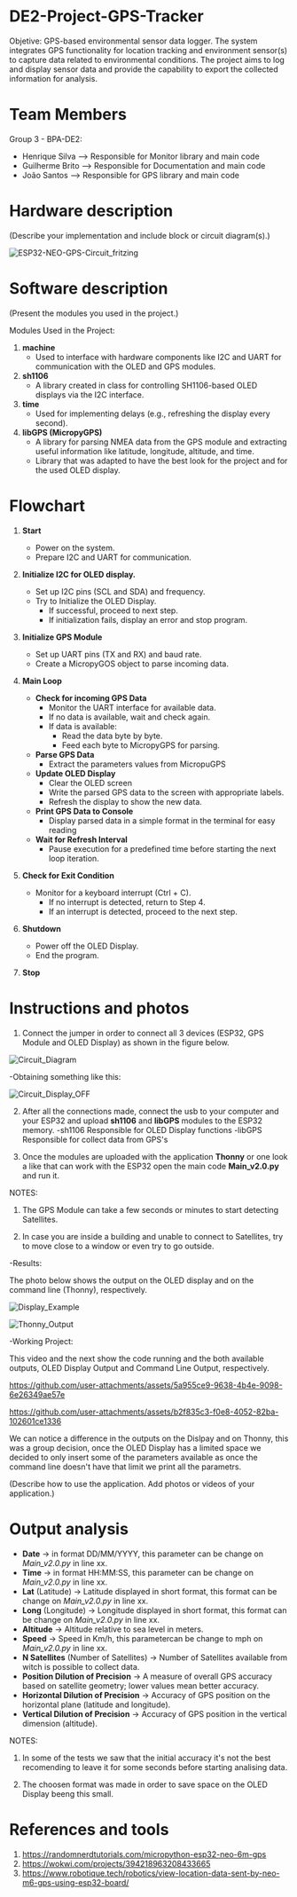 # DE2-Project-GPS-Tracker
Objetive: 
GPS-based environmental sensor data logger. The system integrates GPS functionality for location tracking and environment sensor(s) to capture data related to environmental conditions. 
The project aims to log and display sensor data and provide the capability to export the collected information for analysis.

# Team Members
Group 3 - BPA-DE2:
- Henrique Silva --> Responsible for Monitor library and main code
- Guilherme Brito --> Responsible for Documentation and main code
- João Santos -->  Responsible for GPS library and main code

# Hardware description
(Describe your implementation and include block or circuit diagram(s).)

![ESP32-NEO-GPS-Circuit_fritzing](https://github.com/user-attachments/assets/7546ce28-0553-4b24-b391-57d4fe78cc1e)

# Software description
(Present the modules you used in the project.)

Modules Used in the Project:
1. **machine**
    - Used to interface with hardware components like I2C and UART for communication with the OLED and GPS modules.
2. **sh1106**
    - A library created in class for controlling SH1106-based OLED displays via the I2C interface.
3. **time**
    - Used for implementing delays (e.g., refreshing the display every second).
4. **libGPS (MicropyGPS)**
    - A library for parsing NMEA data from the GPS module and extracting useful information like latitude, longitude, altitude, and time.
    - Library that was adapted to have the best look for the project and for the used OLED display.

# Flowchart

1. **Start**
    - Power on the system.
    - Prepare I2C and UART for communication.

2. **Initialize I2C for OLED display.**
    - Set up I2C pins (SCL and SDA) and frequency.
    - Try to Initialize the OLED Display.
        - If successful, proceed to next step.
        - If initialization fails, display an error and stop program.

3. **Initialize GPS Module**
    - Set up UART pins (TX and RX) and baud rate.
    - Create a MicropyGOS object to parse incoming data.

4. **Main Loop**
    - **Check for incoming GPS Data**
        - Monitor the UART interface for available data.
        - If no data is available, wait and check again.
        - If data is available:
            - Read the data byte by byte.
            - Feed each byte to MicropyGPS for parsing.
    - **Parse GPS Data**
        - Extract the parameters values from MicropuGPS
    - **Update OLED Display**
        - Clear the OLED screen
        - Write the parsed GPS data to the screen with appropriate labels.
        - Refresh the display to show the new data.
    - **Print GPS Data to Console**
        - Display parsed data in a simple format in the terminal for easy reading
    - **Wait for Refresh Interval**
        - Pause execution for a predefined time before starting the next loop iteration.


5. **Check for Exit Condition**
    - Monitor for a keyboard interrupt (Ctrl + C).
        - If no interrupt is detected, return to Step 4.
        - If an interrupt is detected, proceed to the next step.

6. **Shutdown**
    - Power off the OLED Display.
    - End the program.

7. **Stop**

# Instructions and photos
1. Connect the jumper in order to connect all 3 devices (ESP32, GPS Module and OLED Display) as shown in the figure below.

![Circuit_Diagram](https://github.com/user-attachments/assets/455a3f9e-e92e-44d7-beff-9a5b6a6256fd)

-Obtaining something like this:

![Circuit_Display_OFF](https://github.com/user-attachments/assets/bbf682d3-a843-4b10-9210-2700e9cbede7)

2. After all the connections made, connect the usb to your computer and your ESP32 and upload **sh1106** and **libGPS** modules to the ESP32 memory.
    -sh1106 Responsible for OLED Display functions
    -libGPS Responsible for collect data from GPS's

3. Once the modules are uploaded with the application **Thonny** or one look a like that can work with the ESP32 open the main code **Main_v2.0.py** and run it.

NOTES:

1. The GPS Module can take a few seconds or minutes to start detecting Satellites.

2. In case you are inside a building and unable to connect to Satellites, try to move close to a window or even try to go outside.

-Results:

The photo below shows the output on the OLED display and on the command line (Thonny), respectively.

![Display_Example](https://github.com/user-attachments/assets/7883c00e-e7f7-47ff-b19a-56c782201e66)

![Thonny_Output](https://github.com/user-attachments/assets/a2fcac66-02db-40ed-afb0-74726bfa5f5b)

-Working Project:

This video and the next show the code running and the both available outputs, OLED Display Output and Command Line Output, respectively.

https://github.com/user-attachments/assets/5a955ce9-9638-4b4e-9098-6e26349ae57e



https://github.com/user-attachments/assets/b2f835c3-f0e8-4052-82ba-102601ce1336


We can notice a difference in the outputs on the Dislpay and on Thonny, this was a group decision, once the OLED Display has a limited space we decided to only insert some of the parameters available as once the command line doesn't have that limit we print all the parametrs.

(Describe how to use the application. Add photos or videos of your application.)

# Output analysis

- **Date** -> in format DD/MM/YYYY, this parameter can be change on *Main_v2.0.py* in line xx.
- **Time** -> in format HH:MM:SS, this parameter can be change on *Main_v2.0.py* in line xx.
- **Lat** (Latitude) -> Latitude displayed in short format, this format can be change on *Main_v2.0.py* in line xx.
- **Long** (Longitude) -> Longitude displayed in short format, this format can be change on *Main_v2.0.py* in line xx.
- **Altitude** -> Altitude relative to sea level in meters.
- **Speed** -> Speed in Km/h, this parametercan be change to mph on *Main_v2.0.py* in line xx.
- **N Satellites** (Number of Satellites) -> Number of Satellites available from witch is possible to collect data.
- **Position Dilution of Precision** -> A measure of overall GPS accuracy based on satellite geometry; lower values mean better accuracy.
- **Horizontal Dilution of Precision** -> Accuracy of GPS position on the horizontal plane (latitude and longitude).
- **Vertical Dilution of Precision** -> Accuracy of GPS position in the vertical dimension (altitude).

NOTES:

1. In some of the tests we saw that the initial accuracy it's not the best recomending to leave it for some seconds before starting analising data.

2. The choosen format was made in order to save space on the OLED Display beeng this small.

# References and tools
1. https://randomnerdtutorials.com/micropython-esp32-neo-6m-gps
2. https://wokwi.com/projects/394218963208433665
3. https://www.robotique.tech/robotics/view-location-data-sent-by-neo-m6-gps-using-esp32-board/

